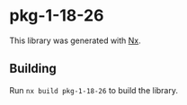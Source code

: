 # pkg-1-18-26

This library was generated with [Nx](https://nx.dev).

## Building

Run `nx build pkg-1-18-26` to build the library.
